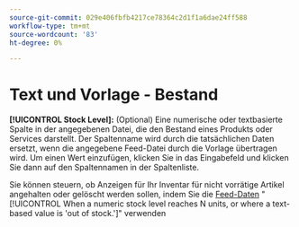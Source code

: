 ```yaml
---
source-git-commit: 029e406fbfb4217ce78364c2d1f1a6dae24ff588
workflow-type: tm+mt
source-wordcount: '83'
ht-degree: 0%

---
```

# Text und Vorlage - Bestand

**[!UICONTROL Stock Level]:** (Optional) Eine numerische oder textbasierte Spalte in der angegebenen Datei, die den Bestand eines Produkts oder Services darstellt. Der Spaltenname wird durch die tatsächlichen Daten ersetzt, wenn die angegebene Feed-Datei durch die Vorlage übertragen wird. Um einen Wert einzufügen, klicken Sie in das Eingabefeld und klicken Sie dann auf den Spaltennamen in der Spaltenliste.

Sie können steuern, ob Anzeigen für Ihr Inventar für nicht vorrätige Artikel angehalten oder gelöscht werden sollen, indem Sie die [Feed-Daten](/help/search-social-commerce/campaign-management/inventory-feeds/feed-settings-manage.md#feed-data-settings) &quot;[!UICONTROL When a numeric stock level reaches N units, or where a text-based value is 'out of stock.']&quot; verwenden
